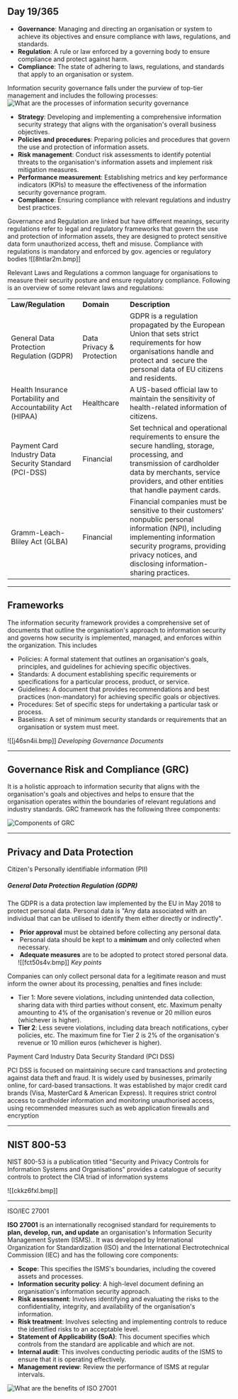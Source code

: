 ## Day 19/365

- **Governance**: Managing and directing an organisation or system to achieve its objectives and ensure compliance with laws, regulations, and standards.
- **Regulation**: A rule or law enforced by a governing body to ensure compliance and protect against harm.
- **Compliance**: The state of adhering to laws, regulations, and standards that apply to an organisation or system.

Information security governance falls under the purview of top-tier management and includes the following processes:  
![What are the processes of information security governance](https://tryhackme-images.s3.amazonaws.com/user-uploads/62a7685ca6e7ce005d3f3afe/room-content/48120d5b5fc7d9cb7e283b8956e6a666.png)

- **Strategy**: Developing and implementing a comprehensive information security strategy that aligns with the organisation's overall business objectives.
- **Policies and procedures**: Preparing policies and procedures that govern the use and protection of information assets.
- **Risk management**: Conduct risk assessments to identify potential threats to the organisation's information assets and implement risk mitigation measures.
- **Performance measurement**: Establishing metrics and key performance indicators (KPIs) to measure the effectiveness of the information security governance program.
- **Compliance**: Ensuring compliance with relevant regulations and industry best practices.

Governance and Regulation are linked but have different meanings, security regulations refer to legal and regulatory frameworks that govern the use and protection of information assets, they are designed to protect sensitive data form unauthorized access, theft and misuse. Compliance with regulations is mandatory and enforced by gov. agencies or regulatory bodies
![[8htlar2m.bmp]]

Relevant Laws and Regulations
a common language for organisations to measure their security posture and ensure regulatory compliance. Following is an overview of some relevant laws and regulations:

|                                                             |                           |                                                                                                                                                                                                                                |
| ----------------------------------------------------------- | ------------------------- | ------------------------------------------------------------------------------------------------------------------------------------------------------------------------------------------------------------------------------ |
| **Law/Regulation**                                          | **Domain**                | **Description**                                                                                                                                                                                                                |
| General Data Protection Regulation (GDPR)                   | Data Privacy & Protection | GDPR is a regulation propagated by the European Union that sets strict requirements for how organisations handle and protect and  secure the personal data of EU citizens and residents.                                       |
| Health Insurance Portability and Accountability Act (HIPAA) | Healthcare                | A US-based official law to maintain the sensitivity of health-related information of citizens.                                                                                                                                 |
| Payment Card Industry Data Security Standard (PCI-DSS)      | Financial                 | Set technical and operational requirements to ensure the secure handling, storage, processing, and transmission of cardholder data by merchants, service providers, and other entities that handle payment cards.              |
| Gramm-Leach-Bliley Act (GLBA)                               | Financial                 | Financial companies must be sensitive to their customers' nonpublic personal information (NPI), including implementing information security programs, providing privacy notices, and disclosing information-sharing practices. |

---
## Frameworks
The information security framework provides a comprehensive set of documents that outline the organisation's approach to information security and governs how security is implemented, managed, and enforces within the organization. This includes

- Policies: A formal statement that outlines an organisation's goals, principles, and guidelines for achieving specific objectives.
- Standards: A document establishing specific requirements or specifications for a particular process, product, or service.
- Guidelines: A document that provides recommendations and best practices (non-mandatory) for achieving specific goals or objectives.
- Procedures: Set of specific steps for undertaking a particular task or process.
- Baselines: A set of minimum security standards or requirements that an organisation or system must meet.

![[j46sn4ii.bmp]]
*Developing Governance Documents*

---

## Governance Risk and Compliance (GRC)

It is a holistic approach to information security that aligns with the organisation's goals and objectives and helps to ensure that the organisation operates within the boundaries of relevant regulations and industry standards. GRC framework has the following three components:  

![Components of GRC](https://tryhackme-images.s3.amazonaws.com/user-uploads/62a7685ca6e7ce005d3f3afe/room-content/99f1191333d407baaa8e786ebd0ce9c0.png)

---

## Privacy and Data Protection

Citizen's Personally identifiable information (PII)

##### General Data Protection Regulation (GDPR)
The GDPR is a data protection law implemented by the EU in May 2018 to protect personal data. Personal data is "Any data associated with an individual that can be utilised to identify them either directly or indirectly". 
-  **Prior approval** must be obtained before collecting any personal data.
-  Personal data should be kept to a **minimum** and only collected when necessary.
-  **Adequate measures** are to be adopted to protect stored personal data.
![[fct50s4v.bmp]]
*Key points*

Companies can only collect personal data for a legitimate reason and must inform the owner about its processing, penalties and fines include:

- Tier 1: More severe violations, including unintended data collection, sharing data with third parties without consent, etc. Maximum penalty amounting to 4% of the organisation's revenue or 20 million euros (whichever is higher).
- **Tier 2**: Less severe violations, including data breach notifications, cyber policies, etc. The maximum fine for Tier 2 is 2% of the organisation's revenue or 10 million euros (whichever is higher).

Payment Card Industry Data Security Standard (PCI DSS)

PCI DSS is focused on maintaining secure card transactions and protecting against data theft and fraud. It is widely used by businesses, primarily online, for card-based transactions. It was established by major credit card brands (Visa, MasterCard & American Express). It requires strict control access to cardholder information and monitoring unauthorised access, using recommended measures such as web application firewalls and encryption

---
## NIST 800-53
NIST 800-53 is a publication titled "Security and Privacy Controls for Information Systems and Organisations" provides a catalogue of security controls to protect the CIA triad of information systems

![[ckkz6fxl.bmp]]

---

ISO/IEC 27001

**ISO 27001** is an internationally recognised standard for requirements to **plan, develop, run, and update** an organisation's Information Security Management System (ISMS).. It was developed by International Organization for Standardization (ISO) and the International Electrotechnical Commission (IEC) and has the following core components:

- **Scope**: This specifies the ISMS's boundaries, including the covered assets and processes.
- **Information security policy**: A high-level document defining an organisation's information security approach.
- **Risk assessment**: Involves identifying and evaluating the risks to the confidentiality, integrity, and availability of the organisation's information.
- **Risk treatment**: Involves selecting and implementing controls to reduce the identified risks to an acceptable level.
- **Statement of Applicability (SoA)**: This document specifies which controls from the standard are applicable and which are not.
- **Internal audit**: This involves conducting periodic audits of the ISMS to ensure that it is operating effectively.
- **Management review**: Review the performance of ISMS at regular intervals.

![What are the benefits of ISO 27001](https://tryhackme-images.s3.amazonaws.com/user-uploads/62a7685ca6e7ce005d3f3afe/room-content/2e0517ce65aa9336144e9832fb65cce1.png)